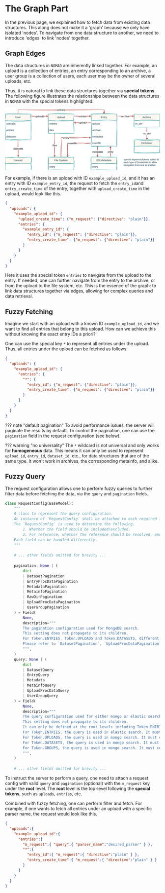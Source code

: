 # The Graph Part

In the previous page, we explained how to fetch data from existing data structures.
This along does not make it a 'graph' because we only have isolated 'nodes'.
To navigate from one data structure to another, we need to introduce 'edges' to link 'nodes' together.

## Graph Edges

The data structures in `NOMAD` are inherently linked together.
For example, an upload is a collection of entries, an entry corresponding to an archive, a user group is a collection of users,
each user may be the owner of several uploads, etc.

Thus, it is natural to link these data structures together via **special tokens**.
The following figure illustrates the relationships between the data structures in `NOMAD` with the special tokens highlighted.

![NOMAD graph](graph.svg)

For example, if there is an upload with ID `example_upload_id`, and it has an entry with ID `example_entry_id`,
the request to fetch the `entry_id`and `entry_create_time` of the entry, together with `upload_create_time` in the upload, would look like this.

```json title="fetching linked data" hl_lines="5"
{
  "uploads": {
    "example_upload_id": {
      "upload_create_time": {"m_request": {"directive": "plain"}},
      "entries": {
        "example_entry_id": {
          "entry_id": {"m_request": {"directive": "plain"}},
          "entry_create_time": {"m_request": {"directive": "plain"}}
        }
      }
    }
  }
}
```

Here it uses the special token `entries` to navigate from the upload to the entry.
If needed, one can further navigate from the entry to the archive, or from the upload to the file system, etc.
This is the essence of the graph: to link data structures together via edges, allowing for complex queries and data retrieval.

## Fuzzy Fetching

Imagine we start with an upload with a known ID `example_upload_id`, and we want to find all entries that belong to this upload.
How can we achieve this without knowing the exact entry IDs a priori?

One can use the special key `*` to represent all entries under the upload.
Thus, all entries under the upload can be fetched as follows:

```json title="fetching all entries under an upload" hl_lines="5"
{
  "uploads": {
    "example_upload_id": {
      "entries": {
        "*": {
          "entry_id": {"m_request": {"directive": "plain"}},
          "entry_create_time": {"m_request": {"directive": "plain"}}
        }
      }
    }
  }
}
```

??? note "default pagination"
    To avoid performance issues, the server will paginate the results by default.
    To control the pagination, one can use the `pagination` field in the request configuration (see below).


??? warning "no universality"
    The `*` wildcard is not universal and only works for **homogeneous** data.
    This means it can only be used to represent `upload_id`, `entry_id`, `dataset_id`, etc., for data structures that are of the same type.
    It won't work in archives, the corresponding metainfo, and alike.

## Fuzzy Query

The request configuration allows one to perform fuzzy queries to further filter data before fetching the data, via the `query` and `pagination` fields.

```py title="request configuration model" hl_lines="13-50"
class RequestConfig(BaseModel):
    """
    A class to represent the query configuration.
    An instance of `RequestConfig` shall be attached to each required field.
    The `RequestConfig` is used to determine the following.
        1. Whether the field should be included/excluded.
        2. For reference, whether the reference should be resolved, and how to resolve it.
    Each field can be handled differently.
    """

    # ... other fields omitted for brevity ...

    pagination: None | (
        dict
        | DatasetPagination
        | EntryProcDataPagination
        | MetadataPagination
        | MetainfoPagination
        | RawDirPagination
        | UploadProcDataPagination
        | UserGroupPagination
    ) = Field(
        None,
        description="""
        The pagination configuration used for MongoDB search.
        This setting does not propagate to its children.
        For Token.ENTRIES, Token.UPLOADS and Token.DATASETS, different validation rules apply.
        Please refer to `DatasetPagination`, `UploadProcDataPagination`, `MetadataPagination` for details.
        """,
    )
    query: None | (
        dict
        | DatasetQuery
        | EntryQuery
        | Metadata
        | MetainfoQuery
        | UploadProcDataQuery
        | UserGroupQuery
    ) = Field(
        None,
        description="""
        The query configuration used for either mongo or elastic search.
        This setting does not propagate to its children.
        It can only be defined at the root levels including Token.ENTRIES, Token.UPLOADS and 'm_datasets'.
        For Token.ENTRIES, the query is used in elastic search. It must comply with `WithQuery`.
        For Token.UPLOADS, the query is used in mongo search. It must comply with `UploadProcDataQuery`.
        For Token.DATASETS, the query is used in mongo search. It must comply with `DatasetQuery`.
        For Token.GROUPS, the query is used in mongo search. It must comply with `UserGroupQuery`.
        """,
    )

    # ... other fields omitted for brevity ...
```

To instruct the server to perform a query, one need to attach a request config with valid `query` and `pagination` (optional) with the `m_request` key under the **root** level.
The **root** level is the top-level following the **special tokens**, such as `uploads`, `entries`, etc.

Combined with fuzzy fetching, one can perform filter and fetch.
For example, if one wants to fetch all entries under an upload with a specific parser name, the request would look like this.

```json title="fuzzy query with pagination" hl_lines="6"
{
  "uploads":{
    "example_upload_id":{
      "entries":{
        "m_request":{ "query":{ "parser_name":"desired_parser" } },
        "*":{
          "entry_id":{ "m_request":{ "directive":"plain" } },
          "entry_create_time":{ "m_request":{ "directive":"plain" } }
        }
      }
    }
  }
}
```
